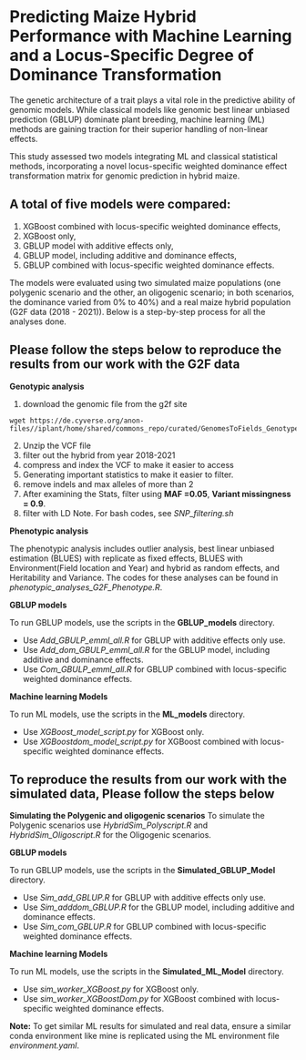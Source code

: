 # Predicting Maize Hybrid Performance with Machine Learning and a Locus-Specific Degree of Dominance Transformation

The genetic architecture of a trait plays a vital role in the predictive ability of genomic models. While classical models like genomic best linear unbiased prediction (GBLUP) dominate plant breeding, machine learning (ML) methods are gaining traction for their superior handling of non-linear effects.

This study assessed two models integrating ML and classical statistical methods, incorporating a novel locus-specific weighted dominance effect transformation matrix for genomic prediction in hybrid maize.

## A total of five models were compared: 
1. XGBoost combined with locus-specific weighted dominance effects, 
2. XGBoost only, 
3. GBLUP model with additive effects only, 
4. GBLUP model, including additive and dominance effects, 
5. GBLUP combined with locus-specific weighted dominance effects.

The models were evaluated using two simulated maize populations (one polygenic scenario and the other, an oligogenic scenario; in both scenarios, the dominance varied from 0% to 40%) and a real maize hybrid population (G2F data (2018 - 2021)). Below is a step-by-step process for all the analyses done. 

## Please follow the steps below to reproduce the results from our work with the G2F data

**Genotypic analysis**
1. download the genomic file from the g2f site
``` shell
wget https://de.cyverse.org/anon-files//iplant/home/shared/commons_repo/curated/GenomesToFields_GenotypeByEnvironment_PredictionCompetition_2023/Training_data/5_Genotype_Data_All_Years.vcf.zip
```
2. Unzip the VCF file
3. filter out the hybrid from year 2018-2021
4. compress and index the VCF to make it easier to access
5. Generating important statistics to make it easier to filter.
6. remove indels and max alleles of more than 2
7. After examining the Stats, filter using **MAF =0.05**, **Variant missingness = 0.9**.
8. filter with LD
Note. For bash codes, see *SNP_filtering.sh*

**Phenotypic analysis**

The phenotypic analysis includes outlier analysis, best linear unbiased estimation (BLUES) with replicate as fixed effects, BLUES with Environment(Field location and Year) and hybrid as random effects, and Heritability and Variance. The codes for these analyses can be found in *phenotypic_analyses_G2F_Phenotype.R*.

**GBLUP models**

To run GBLUP models, use the scripts in the **GBLUP_models** directory.  
- Use *Add_GBULP_emml_all.R* for GBLUP with additive effects only use.  
- Use *Add_dom_GBULP_emml_all.R* for the GBLUP model, including additive and dominance effects. 
- Use *Com_GBULP_emml_all.R* for GBLUP combined with locus-specific weighted dominance effects.

**Machine learning Models**

To run ML models, use the scripts in the **ML_models** directory.
- Use *XGBoost_model_script.py* for XGBoost only.
- Use *XGBoostdom_model_script.py* for XGBoost combined with locus-specific weighted dominance effects.

## To reproduce the results from our work with the simulated data, Please follow the steps below

**Simulating the Polygenic and oligogenic scenarios**
To simulate the Polygenic scenarios use *HybridSim_Polyscript.R* and *HybridSim_Oligoscript.R* for the Oligogenic scenarios.

**GBLUP models**

To run GBLUP models, use the scripts in the **Simulated_GBLUP_Model** directory.  
- Use *Sim_add_GBLUP.R* for GBLUP with additive effects only use.  
- Use *Sim_adddom_GBLUP.R* for the GBLUP model, including additive and dominance effects. 
- Use *Sim_com_GBLUP.R* for GBLUP combined with locus-specific weighted dominance effects.

**Machine learning Models**

To run ML models, use the scripts in the **Simulated_ML_Model** directory.
- Use *sim_worker_XGBoost.py* for XGBoost only.
- Use *sim_worker_XGBoostDom.py* for XGBoost combined with locus-specific weighted dominance effects.

**Note:** To get similar ML results for simulated and real data, ensure a similar conda environment like mine is replicated using the ML environment file *environment.yaml*.

